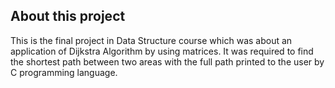 <h2>About this project<br></h2>
This is the final project in Data Structure course which was about an application of Dijkstra Algorithm by using matrices. It was required  
to find the shortest path between two areas with the full path printed to the user by C programming language.

